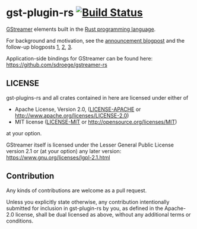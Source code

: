 # gst-plugin-rs [![Build Status](https://travis-ci.org/sdroege/gst-plugin-rs.svg?branch=master)](https://travis-ci.org/sdroege/gst-plugin-rs)

[GStreamer](https://gstreamer.freedesktop.org/) elements built in the [Rust programming language](https://www.rust-lang.org/).

For background and motivation, see the [announcement blogpost](https://coaxion.net/blog/2016/05/writing-gstreamer-plugins-and-elements-in-rust/) and the follow-up blogposts [1](https://coaxion.net/blog/2016/09/writing-gstreamer-elements-in-rust-part-2-dont-panic-we-have-better-assertions-now-and-other-updates/), [2](https://coaxion.net/blog/2016/11/writing-gstreamer-elements-in-rust-part-3-parsing-data-from-untrusted-sources-like-its-2016/), [3](https://coaxion.net/blog/2017/03/writing-gstreamer-elements-in-rust-part-4-logging-cows-and-plugins/).

Application-side bindings for GStreamer can be found here: https://github.com/sdroege/gstreamer-rs

## LICENSE

gst-plugins-rs and all crates contained in here are licensed under either of

 * Apache License, Version 2.0, ([LICENSE-APACHE](LICENSE-APACHE) or
   http://www.apache.org/licenses/LICENSE-2.0)
 * MIT license ([LICENSE-MIT](LICENSE-MIT) or
   http://opensource.org/licenses/MIT)

at your option.

GStreamer itself is licensed under the Lesser General Public License version
2.1 or (at your option) any later version:
https://www.gnu.org/licenses/lgpl-2.1.html

## Contribution

Any kinds of contributions are welcome as a pull request.

Unless you explicitly state otherwise, any contribution intentionally submitted
for inclusion in gst-plugin-rs by you, as defined in the Apache-2.0 license, shall be
dual licensed as above, without any additional terms or conditions.
